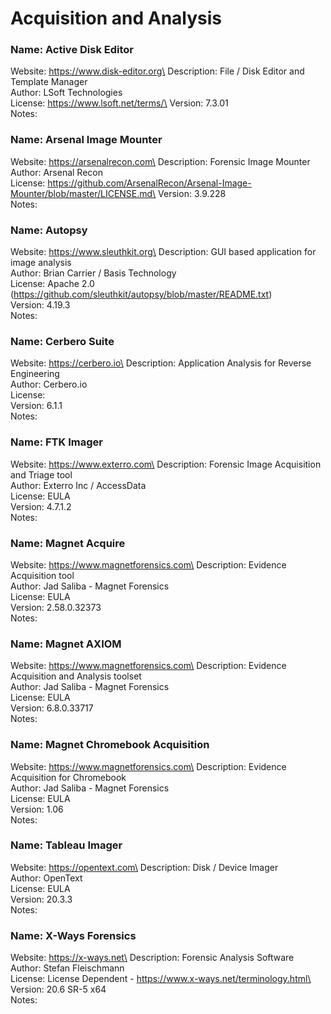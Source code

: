 # Acquisition and Analysis

### Name: Active Disk Editor

Website: https://www.disk-editor.org\
Description: File / Disk Editor and Template Manager\
Author: LSoft Technologies\
License: https://www.lsoft.net/terms/\
Version: 7.3.01\
Notes:

### Name: Arsenal Image Mounter

Website: https://arsenalrecon.com\
Description: Forensic Image Mounter\
Author: Arsenal Recon\
License: https://github.com/ArsenalRecon/Arsenal-Image-Mounter/blob/master/LICENSE.md\
Version: 3.9.228\
Notes:

### Name: Autopsy

Website: https://www.sleuthkit.org\
Description: GUI based application for image analysis\
Author: Brian Carrier / Basis Technology\
License: Apache 2.0 (https://github.com/sleuthkit/autopsy/blob/master/README.txt)\
Version: 4.19.3\
Notes:

### Name: Cerbero Suite

Website: https://cerbero.io\
Description: Application Analysis for Reverse Engineering\
Author: Cerbero.io\
License:\
Version: 6.1.1\
Notes:

### Name: FTK Imager

Website: https://www.exterro.com\
Description: Forensic Image Acquisition and Triage tool\
Author: Exterro Inc / AccessData\
License: EULA\
Version: 4.7.1.2\
Notes:

### Name: Magnet Acquire

Website: https://www.magnetforensics.com\
Description: Evidence Acquisition tool\
Author: Jad Saliba - Magnet Forensics\
License: EULA\
Version: 2.58.0.32373\
Notes:

### Name: Magnet AXIOM

Website: https://www.magnetforensics.com\
Description: Evidence Acquisition and Analysis toolset\
Author: Jad Saliba - Magnet Forensics\
License: EULA\
Version: 6.8.0.33717\
Notes:

### Name: Magnet Chromebook Acquisition

Website: https://www.magnetforensics.com\
Description: Evidence Acquisition for Chromebook\
Author: Jad Saliba - Magnet Forensics\
License: EULA\
Version: 1.06\
Notes:

### Name: Tableau Imager

Website: https://opentext.com\
Description: Disk / Device Imager\
Author: OpenText\
License: EULA\
Version: 20.3.3\
Notes:

### Name: X-Ways Forensics

Website: https://x-ways.net\
Description: Forensic Analysis Software\
Author: Stefan Fleischmann\
License: License Dependent - https://www.x-ways.net/terminology.html\
Version: 20.6 SR-5 x64\
Notes:
